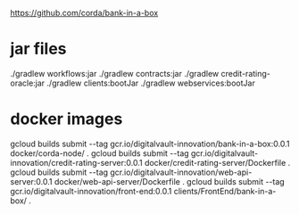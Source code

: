https://github.com/corda/bank-in-a-box


# jar files
./gradlew workflows:jar
./gradlew contracts:jar
./gradlew credit-rating-oracle:jar
./gradlew clients:bootJar
./gradlew webservices:bootJar


# docker images

gcloud builds submit --tag gcr.io/digitalvault-innovation/bank-in-a-box:0.0.1 docker/corda-node/ .
gcloud builds submit --tag gcr.io/digitalvault-innovation/credit-rating-server:0.0.1  docker/credit-rating-server/Dockerfile .
gcloud builds submit --tag gcr.io/digitalvault-innovation/web-api-server:0.0.1  docker/web-api-server/Dockerfile .
gcloud builds submit --tag gcr.io/digitalvault-innovation/front-end:0.0.1 clients/FrontEnd/bank-in-a-box/ .